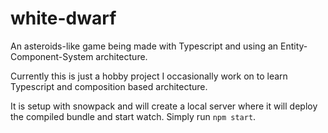 # white-dwarf
An asteroids-like game being made with Typescript and using an Entity-Component-System architecture.

Currently this is just a hobby project I occasionally work on to learn Typescript and composition based architecture.

It is setup with snowpack and will create a local server where it will deploy the compiled bundle and start watch.
Simply run ```npm start```.
